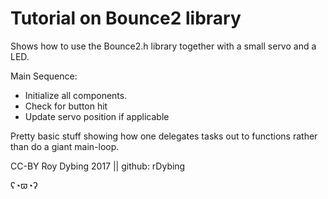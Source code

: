 # Tutorial on Bounce2 library

Shows how to use the Bounce2.h library together with a small servo and a LED.

Main Sequence:

- Initialize all components.
- Check for button hit
- Update servo position if applicable

Pretty basic stuff showing how one delegates tasks out to functions rather than do a giant main-loop.

CC-BY Roy Dybing 2017 || github: rDybing

ʕ◔ϖ◔ʔ